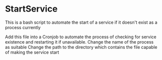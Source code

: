 # StartService
This is a bash script to automate the start of a service if it doesn't exist as a process currently

Add this file into a Cronjob to automate the process of checking for service existence and restarting it if unavailable.
Change the name of the process as suitable
Change the path to the directory which contains the file capable of making the service start
